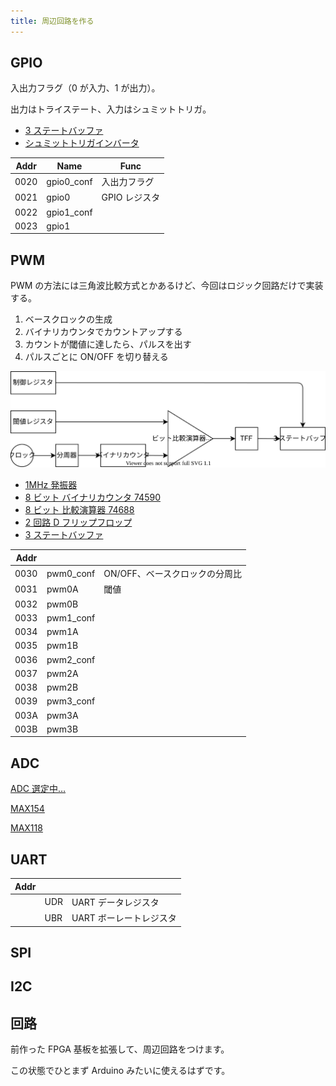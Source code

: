 ```yaml
---
title: 周辺回路を作る
---
```


## GPIO

入出力フラグ（0 が入力、1 が出力）。

出力はトライステート、入力はシュミットトリガ。

- [3 ステートバッファ](https://akizukidenshi.com/catalog/g/gI-03632/)
- [シュミットトリガインバータ](https://akizukidenshi.com/catalog/g/gI-14054/)

| Addr | Name       | Func          |
| ---- | ---------- | ------------- |
| 0020 | gpio0_conf | 入出力フラグ  |
| 0021 | gpio0      | GPIO レジスタ |
| 0022 | gpio1_conf |               |
| 0023 | gpio1      |               |

## PWM

PWM の方法には三角波比較方式とかあるけど、今回はロジック回路だけで実装する。

1. ベースクロックの生成
2. バイナリカウンタでカウントアップする
3. カウントが閾値に達したら、パルスを出す
4. パルスごとに ON/OFF を切り替える

![](./img/circuit.drawio.svg)

- [1MHz 発振器](https://akizukidenshi.com/catalog/g/gP-10385/)
- [8 ビット バイナリカウンタ 74590](https://akizukidenshi.com/catalog/g/gI-10014/)
- [8 ビット 比較演算器 74688](https://eleshop.jp/shop/g/gT11582/)
- [2 回路 D フリップフロップ](https://akizukidenshi.com/catalog/g/gI-10879/)
- [3 ステートバッファ](https://akizukidenshi.com/catalog/g/gI-11487/)

| Addr |           |                                |
| ---- | --------- | ------------------------------ |
| 0030 | pwm0_conf | ON/OFF、ベースクロックの分周比 |
| 0031 | pwm0A     | 閾値                           |
| 0032 | pwm0B     |                                |
| 0033 | pwm1_conf |                                |
| 0034 | pwm1A     |                                |
| 0035 | pwm1B     |                                |
| 0036 | pwm2_conf |                                |
| 0037 | pwm2A     |                                |
| 0038 | pwm2B     |                                |
| 0039 | pwm3_conf |                                |
| 003A | pwm3A     |                                |
| 003B | pwm3B     |                                |

## ADC

[ADC 選定中…](https://www.mouser.jp/c/semiconductors/data-converter-ics/analog-to-digital-converters-adc/?interface%20type=Parallel~~Parallel%20CMOS%2C%20Parallel%20LVDS&mounting%20style=Through%20Hole&rp=semiconductors%2Fdata-converter-ics%2Fanalog-to-digital-converters-adc%7C~Interface%20Type&sort=pricing)

[MAX154](https://www.mouser.jp/ProductDetail/Maxim-Integrated/MAX154ACNG%2b?qs=d3kjJb5aE2YrP%2FUO4CrDQg%3D%3D)

[MAX118](https://www.mouser.jp/ProductDetail/Maxim-Integrated/MAX118CPI%2b?qs=d3kjJb5aE2ZybZ9VNzWdhg%3D%3D)

## UART

| Addr |     |                         |
| ---- | --- | ----------------------- |
|      | UDR | UART データレジスタ     |
|      | UBR | UART ボーレートレジスタ |

## SPI

## I2C

## 回路

前作った FPGA 基板を拡張して、周辺回路をつけます。

この状態でひとまず Arduino みたいに使えるはずです。
